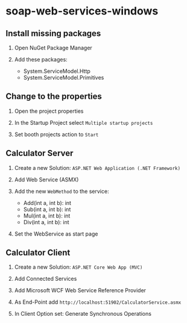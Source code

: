 # soap-web-services-windows

## Install missing packages 

1. Open NuGet Package Manager

1. Add these packages:
	- System.ServiceModel.Http
	- System.ServiceModel.Primitives

## Change to the properties

1. Open the project properties

1. In the Startup Project select `Multiple startup projects`

1. Set booth projects action to `Start`

## Calculator Server

1. Create a new Solution: `ASP.NET Web Application (.NET Framework)`

1. Add Web Service (ASMX)

1. Add the new `WebMethod` to the service:
	- Add(int a, int b): int
	- Sub(int a, int b): int
	- Mul(int a, int b): int
	- Div(int a, int b): int

1. Set the WebService as start page

## Calculator Client

1. Create a new Solution: `ASP.NET Core Web App (MVC)`

1. Add Connected Services

1. Add Microsoft WCF Web Service Reference Provider

1. As End-Point add `http://localhost:51902/CalculatorService.asmx`

1. In Client Option set: Generate Synchronous Operations
